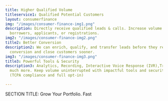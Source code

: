 ```yaml
---
title: Higher Qualified Volume
titleservice1: Qualified Potential Customers 
layout: consumerfinance
img: "/images/consumer-finance-img1.png"
description: Directly receive qualified leads & calls. Increase volume of high-value
  borrowers, applicants, or registrations.
img2: "/images/consumer-finance-img2.png"
title2: Better Conversion
description2: We can enrich, qualify, and transfer leads before they reach you. Maximize
  conversion and close customers sooner.
img3: "/images/consumer-finance-img3.png"
title3: Powerful Tools & Security
description3: Analytics, Recording, Interactive Voice Response (IVR),Tracking, and
  much more. Keep volume uninterrupted with impactful tools and security measures
  (TCPA compliance and full opt-in)

---
```

SECTION TITLE: Grow Your Portfolio. Fast